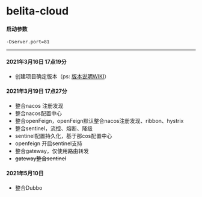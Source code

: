 # belita-cloud

#### 启动参数

```
-Dserver.port=81
```
   

---
#### 2021年3月16日 17点19分

- 创建项目确定版本（ps: [版本说明WIKI](https://github.com/alibaba/spring-cloud-alibaba/wiki/%E7%89%88%E6%9C%AC%E8%AF%B4%E6%98%8E)）

#### 2021年3月19日 17点27分

- 整合nacos 注册发现
- 整合nacos配置中心
- 整合openFeign，openFeign默认整合nacos注册发现、ribbon、hystrix
- 整合sentinel，流控、熔断、降级
- sentinel配置持久化，基于那cos配置中心
- openfeign 开启sentinel支持
- 整合gateway，仅使用路由转发
- ~~gateway整合sentinel~~


#### 2021年5月10日

- 整合Dubbo
